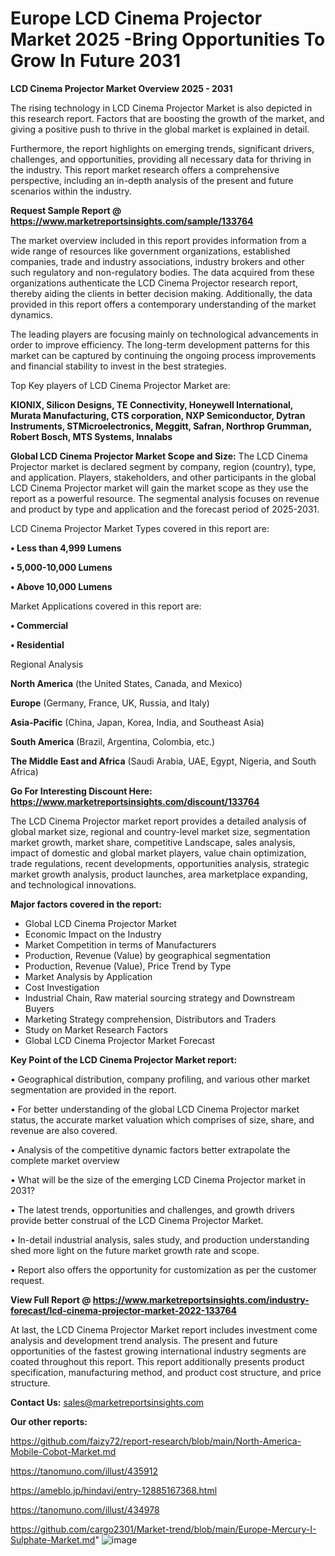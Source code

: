# Europe LCD Cinema Projector Market 2025 -Bring Opportunities To Grow In Future 2031

<Strong> LCD Cinema Projector Market Overview 2025 - 2031</strong>

The rising technology in LCD Cinema Projector Market is also depicted in this research report. Factors that are boosting the growth of the market, and giving a positive push to thrive in the global market is explained in detail.

Furthermore, the report highlights on emerging trends, significant drivers, challenges, and opportunities, providing all necessary data for thriving in the industry. This report market research offers a comprehensive perspective, including an in-depth analysis of the present and future scenarios within the industry.

<strong>Request Sample Report @ <a href=https://www.marketreportsinsights.com/sample/133764>https://www.marketreportsinsights.com/sample/133764</a></strong>

The market overview included in this report provides information from a wide range of resources like government organizations, established companies, trade and industry associations, industry brokers and other such regulatory and non-regulatory bodies. The data acquired from these organizations authenticate the LCD Cinema Projector research report, thereby aiding the clients in better decision making. Additionally, the data provided in this report offers a contemporary understanding of the market dynamics.

The leading players are focusing mainly on technological advancements in order to improve efficiency. The long-term development patterns for this market can be captured by continuing the ongoing process improvements and financial stability to invest in the best strategies.

Top Key players of LCD Cinema Projector Market are:

<strong>KIONIX, Silicon Designs, TE Connectivity, Honeywell International, Murata Manufacturing, CTS corporation, NXP Semiconductor, Dytran Instruments, STMicroelectronics, Meggitt, Safran, Northrop Grumman, Robert Bosch, MTS Systems, Innalabs</strong>

<strong><b>Global LCD Cinema Projector Market Scope and Size:</b></strong>
The LCD Cinema Projector market is declared segment by company, region (country), type, and application. Players, stakeholders, and other participants in the global LCD Cinema Projector market will gain the market scope as they use the report as a powerful resource. The segmental analysis focuses on revenue and product by type and application and the forecast period of 2025-2031.

LCD Cinema Projector Market Types covered in this report are:

<strong>• Less than 4,999 Lumens

• 5,000-10,000 Lumens

• Above 10,000 Lumens</strong>

Market Applications covered in this report are:

<strong>• Commercial

• Residential</strong> 

Regional Analysis

<strong>North America</strong> (the United States, Canada, and Mexico)

<strong>Europe</strong> (Germany, France, UK, Russia, and Italy)

<strong>Asia-Pacific</strong> (China, Japan, Korea, India, and Southeast Asia)

<strong>South America</strong> (Brazil, Argentina, Colombia, etc.)

<strong>The Middle East and Africa</strong> (Saudi Arabia, UAE, Egypt, Nigeria, and South Africa)

<strong>Go For Interesting Discount Here: <a href=https://www.marketreportsinsights.com/discount/133764>https://www.marketreportsinsights.com/discount/133764</a></strong>

The LCD Cinema Projector market report provides a detailed analysis of global market size, regional and country-level market size, segmentation market growth, market share, competitive Landscape, sales analysis, impact of domestic and global market players, value chain optimization, trade regulations, recent developments, opportunities analysis, strategic market growth analysis, product launches, area marketplace expanding, and technological innovations.

<strong><b>Major factors covered in the report:</b></strong>
<ul>
  <li>Global LCD Cinema Projector Market </li>
  <li>Economic Impact on the Industry</li>
  <li>Market Competition in terms of Manufacturers</li>
  <li>Production, Revenue (Value) by geographical segmentation</li>
  <li>Production, Revenue (Value), Price Trend by Type</li>
  <li>Market Analysis by Application</li>
  <li>Cost Investigation</li>
  <li>Industrial Chain, Raw material sourcing strategy and Downstream Buyers</li>
  <li>Marketing Strategy comprehension, Distributors and Traders</li>
  <li>Study on Market Research Factors</li>
  <li>Global LCD Cinema Projector Market Forecast</li>
</ul>

<strong><b>Key Point of the LCD Cinema Projector Market report:</b></strong>

• Geographical distribution, company profiling, and various other market segmentation are provided in the report.

• For better understanding of the global LCD Cinema Projector market status, the accurate market valuation which comprises of size, share, and revenue are also covered.

• Analysis of the competitive dynamic factors better extrapolate the complete market overview

• What will be the size of the emerging LCD Cinema Projector market in 2031?

• The latest trends, opportunities and challenges, and growth drivers provide better construal of the LCD Cinema Projector Market.

• In-detail industrial analysis, sales study, and production understanding shed more light on the future market growth rate and scope.

• Report also offers the opportunity for customization as per the customer request.

<strong><b>View Full Report @ <a href=https://www.marketreportsinsights.com/industry-forecast/lcd-cinema-projector-market-2022-133764>https://www.marketreportsinsights.com/industry-forecast/lcd-cinema-projector-market-2022-133764</a></b></strong>


At last, the LCD Cinema Projector Market report includes investment come analysis and development trend analysis. The present and future opportunities of the fastest growing international industry segments are coated throughout this report. This report additionally presents product specification, manufacturing method, and product cost structure, and price structure.

<strong>Contact Us:</strong>
sales@marketreportsinsights.com

<strong>Our other reports:</strong>

<a href=https://github.com/faizy72/report-research/blob/main/North-America-Mobile-Cobot-Market.md>https://github.com/faizy72/report-research/blob/main/North-America-Mobile-Cobot-Market.md</a>

<a href=https://tanomuno.com/illust/435912>https://tanomuno.com/illust/435912</a>

<a href=https://ameblo.jp/hindavi/entry-12885167368.html>https://ameblo.jp/hindavi/entry-12885167368.html</a>

<a href=https://tanomuno.com/illust/434978>https://tanomuno.com/illust/434978</a>

<a href=https://github.com/cargo2301/Market-trend/blob/main/Europe-Mercury-I-Sulphate-Market.md>https://github.com/cargo2301/Market-trend/blob/main/Europe-Mercury-I-Sulphate-Market.md</a>"
![image](https://github.com/user-attachments/assets/029530ff-efdd-4642-9ab9-218dba22319a)
